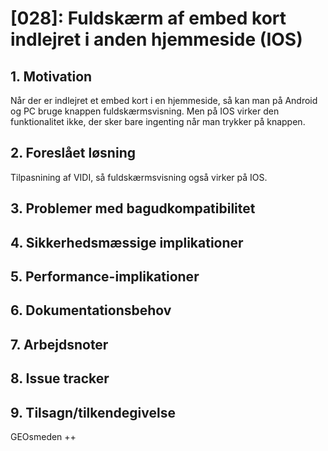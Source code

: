 # [028]: Fuldskærm af embed kort indlejret i anden hjemmeside (IOS)

## 1. Motivation

Når der er indlejret et embed kort i en hjemmeside, så kan man på Android og PC bruge knappen fuldskærmsvisning. Men på IOS virker den funktionalitet ikke, der sker bare ingenting når man trykker på knappen.

## 2. Foreslået løsning

Tilpasnining af VIDI, så fuldskærmsvisning også virker på IOS.

## 3. Problemer med bagudkompatibilitet

## 4. Sikkerhedsmæssige implikationer

## 5. Performance-implikationer

## 6. Dokumentationsbehov

## 7. Arbejdsnoter

## 8. Issue tracker  

## 9. Tilsagn/tilkendegivelse

GEOsmeden ++
